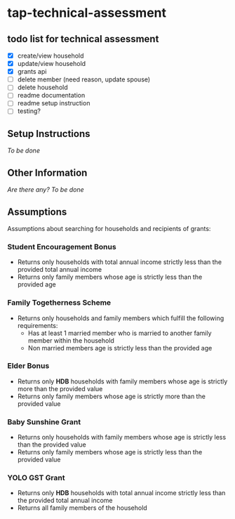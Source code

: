 # tap-technical-assessment

## todo list for technical assessment

- [x] create/view household
- [x] update/view household
- [x] grants api
- [ ] delete member (need reason, update spouse)
- [ ] delete household
- [ ] readme documentation
- [ ] readme setup instruction
- [ ] testing?

## Setup Instructions

_To be done_

## Other Information

_Are there any? To be done_

## Assumptions

Assumptions about searching for households and recipients of grants:

### Student Encouragement Bonus

- Returns only households with total annual income strictly less than the provided total annual income
- Returns only family members whose age is strictly less than the provided age

### Family Togetherness Scheme

- Returns only households and family members which fulfill the following requirements:
  - Has at least 1 married member who is married to another family member within the household
  - Non married members age is strictly less than the provided age

### Elder Bonus

- Returns only **HDB** households with family members whose age is strictly more than the provided value
- Returns only family members whose age is strictly more than the provided value

### Baby Sunshine Grant

- Returns only households with family members whose age is strictly less than the provided value
- Returns only family members whose age is strictly less than the provided value

### YOLO GST Grant

- Returns only **HDB** households with total annual income strictly less than the provided total annual income
- Returns all family members of the household
